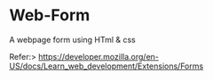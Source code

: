 # Web-Form
A webpage form using HTml & css  

Refer:> https://developer.mozilla.org/en-US/docs/Learn_web_development/Extensions/Forms
